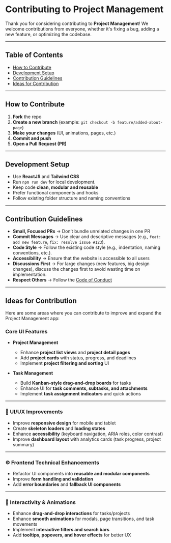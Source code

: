 # Contributing to Project Management

Thank you for considering contributing to **Project Management**!
We welcome contributions from everyone, whether it's fixing a bug, adding a new feature, or optimizing the codebase.

---

## Table of Contents

-   [How to Contribute](#how-to-contribute)
-   [Development Setup](#development-setup)
-   [Contribution Guidelines](#contribution-guidelines)
-   [Ideas for Contribution](#ideas-for-contribution)

---

## How to Contribute

1. **Fork** the repo
2. **Create a new branch** (example: `git checkout -b feature/added-about-page`)
3. **Make your changes** (UI, animations, pages, etc.)
4. **Commit and push**
5. **Open a Pull Request (PR)**

---

## Development Setup

-   Use **ReactJS** and **Tailwind CSS**
-   Run `npm run dev` for local development.
-   Keep code **clean, modular and reusable**
-   Prefer functional components and hooks
-   Follow existing folder structure and naming conventions

---

## Contribution Guidelines

-   **Small, Focused PRs** → Don’t bundle unrelated changes in one PR
-   **Commit Messages** → Use clear and descriptive messages (e.g., `feat: add new feature`, `fix: resolve issue #123`).
-   **Code Style** → Follow the existing code style (e.g., indentation, naming conventions, etc.).
-   **Accessibility** → Ensure that the website is accessible to all users
-   **Discussions First** → For large changes (new features, big design changes), discuss the changes first to avoid wasting time on implementation.
-   **Respect Others** → Follow the [Code of Conduct](./CODE_OF_CONDUCT.md)

---

## Ideas for Contribution

Here are some areas where you can contribute to improve and expand the Project Management app:

### Core UI Features

- **Project Management**
  - Enhance **project list views** and **project detail pages**
  - Add **project cards** with status, progress, and deadlines
  - Implement **project filtering and sorting** UI

- **Task Management**
  - Build **Kanban-style drag-and-drop boards** for tasks
  - Enhance UI for **task comments, subtasks, and attachments**
  - Implement **task assignment indicators** and quick actions

---

### 🎨 UI/UX Improvements
- Improve **responsive design** for mobile and tablet
- Create **skeleton loaders** and **loading states**
- Enhance **accessibility** (keyboard navigation, ARIA roles, color contrast)
- Improve **dashboard layout** with analytics cards (task progress, project summary)

---

### ⚙️ Frontend Technical Enhancements
- Refactor UI components into **reusable and modular components**
- Improve **form handling and validation** 
- Add **error boundaries** and **fallback UI components**

---

### 🧩 Interactivity & Animations
- Enhance **drag-and-drop interactions** for tasks/projects
- Enhance **smooth animations** for modals, page transitions, and task movements
- Implement **interactive filters and search bars**
- Add **tooltips, popovers, and hover effects** for better UX
